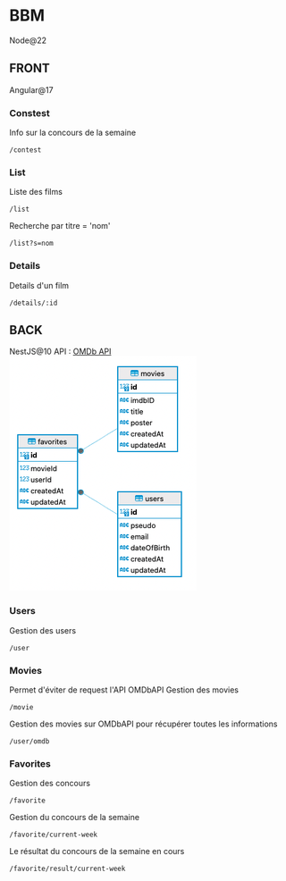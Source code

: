 # BBM

Node@22

## FRONT

Angular@17

### Constest

Info sur la concours de la semaine

```
/contest
```

### List

Liste des films

```
/list
```

Recherche par titre = 'nom'

```
/list?s=nom
```

### Details

Details d'un film

```
/details/:id
```

## BACK

NestJS@10
API : [OMDb API](https://www.omdbapi.com/)
![Schema BDD](schema_bdd.png)

### Users

Gestion des users

```
/user
```

### Movies

Permet d'éviter de request l'API OMDbAPI
Gestion des movies

```
/movie
```

Gestion des movies sur OMDbAPI pour récupérer toutes les informations

```
/user/omdb
```

### Favorites

Gestion des concours

```
/favorite
```

Gestion du concours de la semaine

```
/favorite/current-week
```

Le résultat du concours de la semaine en cours

```
/favorite/result/current-week
```
